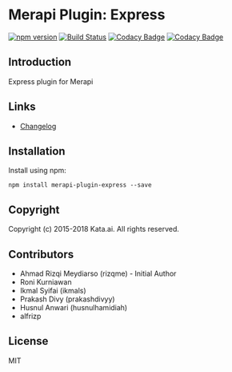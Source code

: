 # Merapi Plugin: Express

[![npm version](https://badge.fury.io/js/merapi-plugin-express.svg)](https://badge.fury.io/js/merapi-plugin-express)
[![Build Status](https://travis-ci.org/kata-ai/merapi-plugin-express.svg?branch=master)](https://travis-ci.org/kata-ai/merapi-plugin-express)
[![Codacy Badge](https://api.codacy.com/project/badge/Grade/9fd74407da654907994f23ff60458858)](https://www.codacy.com/app/kata-ai/merapi-plugin-express?utm_source=github.com&utm_medium=referral&utm_content=kata-ai/merapi-plugin-express&utm_campaign=badger)
[![Codacy Badge](https://api.codacy.com/project/badge/Coverage/9372644828464892a1cb29b17042a2a4)](https://www.codacy.com/app/kata-ai/merapi-plugin-express?utm_source=github.com&utm_medium=referral&utm_content=kata-ai/merapi-plugin-express&utm_campaign=Badge_Coverage)

## Introduction
Express plugin for Merapi

## Links
- [Changelog](CHANGELOG.md)

## Installation
Install using npm:
```
npm install merapi-plugin-express --save
```

## Copyright
Copyright (c) 2015-2018 Kata.ai. All rights reserved.

## Contributors
- Ahmad Rizqi Meydiarso (rizqme) - Initial Author
- Roni Kurniawan
- Ikmal Syifai (ikmals)
- Prakash Divy (prakashdivyy)
- Husnul Anwari (husnulhamidiah)
- alfrizp

## License
MIT
